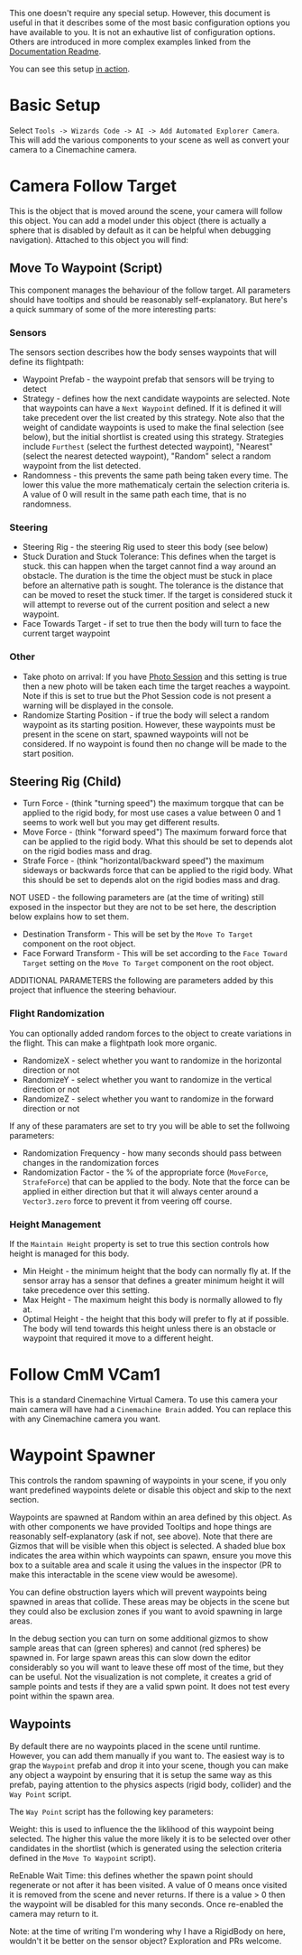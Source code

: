This one doesn't require any special setup. However, this document is useful in that it describes some of the most basic configuration options you have available to you. It is not an exhautive list of configuration options. Others are introduced in more complex examples linked from the [Documentation Readme](README.md).

You can see this setup [in action](https://www.youtube.com/watch?v=94KWLLI9S3s). 

# Basic Setup

Select `Tools -> Wizards Code -> AI -> Add Automated Explorer Camera`. This will add the various components to your scene as well as convert your camera to a Cinemachine camera. 

# Camera Follow Target

This is the object that is moved around the scene, your camera will follow this object. You can add a model under this object (there is actually a sphere that is disabled by default as it can be helpful when debugging navigation). Attached to this object you will find:

## Move To Waypoint (Script)

This component manages the behaviour of the follow target. All parameters should have tooltips and should be reasonably self-explanatory. But here's a quick summary of some of the more interesting parts:

### Sensors

The sensors section describes how the body senses waypoints that will define its flightpath:

  * Waypoint Prefab - the waypoint prefab that sensors will be trying to detect
  * Strategy - defines how the next candidate waypoints are selected. Note that waypoints can have a `Next Waypoint` defined. If it is defined it will take precedent over the list created by this strategy. Note also that the weight of candidate waypoints is used to make the final selection (see below), but the initial shortlist is created using this strategy. Strategies include `Furthest` (select the furthest detected waypoint), "Nearest" (select the nearest detected waypoint), "Random" select a random waypoint from the list detected.
  * Randomness - this prevents the same path being taken every time. The lower this value the more mathematicaly certain the selection criteria is. A value of 0 will result in the same path each time, that is no randomness.
  

### Steering

  * Steering Rig - the steering Rig used to steer this body (see below)
  * Stuck Duration and Stuck Tolerance: This defines when the target is stuck. this can happen when the target cannot find a way around an obstacle. The duration is the time the object must be stuck in place before an alternative path is sought. The tolerance is the distance that can be moved to reset the stuck timer. If the target is considered stuck it will attempt to reverse out of the current position and select a new waypoint.
  * Face Towards Target - if set to true then the body will turn to face the current target waypoint

### Other

  * Take photo on arrival: If you have [Photo Session](https://github.com/TheWizardsCode/PhotoSession) and this setting is true then a new photo will be taken each time the target reaches a waypoint. Note if this is set to true but the Phot Session code is not present a warning will be displayed in the console. 
  * Randomize Starting Position - if true the body will select a random waypoint as its starting position. However, these waypoints must be present in the scene on start, spawned waypoints will not be considered. If no waypoint is found then no change will be made to the start position.

## Steering Rig (Child)

  * Turn Force - (think "turning speed") the maximum torgque that can be applied to the rigid body, for most use cases a value between 0 and 1 seems to work well but you may get different results.
  * Move Force - (think "forward speed") The maximum forward force that can be applied to the rigid body. What this should be set to depends alot on the rigid bodies mass and drag.
  * Strafe Force - (think "horizontal/backward speed") the maximum sideways or backwards force that can be applied to the rigid body. What this should be set to depends alot on the rigid bodies mass and drag.

NOT USED - the following parameters are (at the time of writing) still exposed in the inspector but they are not to be set here, the description below explains how to set them.

  * Destination Transform - This will be set by the `Move To Target` component on the root object.
  * Face Forward Transform - This will be set according to the `Face Toward Target` setting on the `Move To Target` component on the root object.

ADDITIONAL PARAMETERS the following are parameters added by this project that influence the steering behaviour.

### Flight Randomization

You can optionally added random forces to the object to create variations in the flight. This can make a flightpath look more organic.

  * RandomizeX - select whether you want to randomize in the horizontal direction or not
  * RandomizeY - select whether you want to randomize in the vertical direction or not
  * RandomizeZ - select whether you want to randomize in the forward direction or not

If any of these paramaters are set to try you will be able to set the follwoing parameters:

  * Randomization Frequency - how many seconds should pass between changes in the randomization forces
  * Randomization Factor - the % of the appropriate force (`MoveForce`, `StrafeForce`) that can be applied to the body. Note that the force can be applied in either direction but that it will always center around a `Vector3.zero` force to prevent it from veering off course. 

### Height Management

If the `Maintain Height` property is set to true this section controls how height is managed for this body. 

  * Min Height - the minimum height that the body can normally fly at. If the sensor array has a sensor that defines a greater minimum height it will take precedence over this setting.
  * Max Height - The maximum height this body is normally allowed to fly at.
  * Optimal Height - the height that this body will prefer to fly at if possible. The body will tend towards this height unless there is an obstacle or waypoint that required it move to a different height.

# Follow CmM VCam1

This is a standard Cinemachine Virtual Camera. To use this camera your main camera will have had a `Cinemachine Brain` added. You can replace this with any Cinemachine camera you want.

# Waypoint Spawner

This controls the random spawning of waypoints in your scene, if you only want predefined waypoints delete or disable this object and skip to the next section. 

Waypoints are spawned at Random within an area defined by this object. As with other components we have provided Tooltips and hope things are reasonably self-explanatory (ask if not, see above). Note that there are Gizmos that will be visible when this object is selected. A shaded blue box indicates the area within which waypoints can spawn, ensure you move this box to a suitable area and scale it using the values in the inspector (PR to make this interactable in the scene view would be awesome).

You can define obstruction layers which will prevent waypoints being spawned in areas that collide. These areas may be objects in the scene but they could also be exclusion zones if you want to avoid spawning in large areas.

In the debug section you can turn on some additional gizmos to show sample areas that can (green spheres) and cannot (red spheres) be spawned in. For large spawn areas this can slow down the editor considerably so you will want to leave these off most of the time, but they can be useful. Not the visualization is not complete, it creates a grid of sample points and tests if they are a valid spwn point. It does not test every point within the spawn area. 

## Waypoints

By default there are no waypoints placed in the scene until runtime. However, you can add them manually if you want to. The easiest way is to grap the `Waypoint` prefab and drop it into your scene, though you can make any object a waypoint by ensuring that it is setup the same way as this prefab, paying attention to the physics aspects (rigid body, collider) and the `Way Point` script.

The `Way Point` script has the following key parameters:

Weight: this is used to influence the the liklihood of this waypoint being selected. The higher this value the more likely it is to be selected over other candidates in the shortlist (which is generated using the selection criteria defined in the `Move To Waypoint` script).

ReEnable Wait Time: this defines whether the spawn point should regenerate or not after it has been visited. A value of 0 means once visited it is removed from the scene and never returns. If there is a value > 0 then the waypoint will be disabled for this many seconds. Once re-enabled the camera may return to it.

Note: at the time of writing I'm wondering why I have a RigidBody on here, wouldn't it be better on the sensor object? Exploration and PRs welcome.
